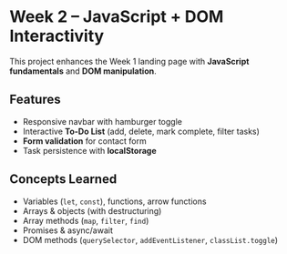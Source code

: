 # Week 2 – JavaScript + DOM Interactivity

This project enhances the Week 1 landing page with **JavaScript fundamentals** and **DOM manipulation**.

##  Features
- Responsive navbar with hamburger toggle  
- Interactive **To-Do List** (add, delete, mark complete, filter tasks)  
- **Form validation** for contact form  
- Task persistence with **localStorage**  

##  Concepts Learned
- Variables (`let`, `const`), functions, arrow functions  
- Arrays & objects (with destructuring)  
- Array methods (`map`, `filter`, `find`)  
- Promises & async/await  
- DOM methods (`querySelector`, `addEventListener`, `classList.toggle`)  
